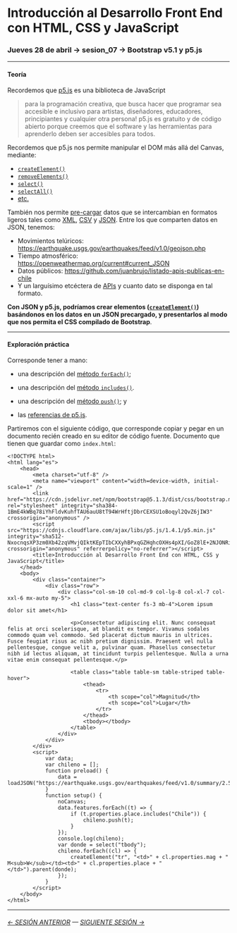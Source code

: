 # Introducción al Desarrollo Front End con HTML, CSS y JavaScript

### Jueves 28 de abril → sesion_07 → Bootstrap v5.1 y p5.js

- - - - - - - - 

#### Teoría

Recordemos que [p5.js](https://p5js.org/es/) es una biblioteca de JavaScript

> para la programación creativa, que busca hacer que programar sea accesible e inclusivo para artistas, diseñadores, educadores, principiantes y cualquier otra persona! p5.js es gratuito y de código abierto porque creemos que el software y las herramientas para aprenderlo deben ser accesibles para todos.

Recordemos que p5.js nos permite manipular el DOM más allá del Canvas, mediante:

- [`createElement()`](https://p5js.org/es/reference/#/p5/createElement)
- [`removeElements()`](https://p5js.org/es/reference/#/p5/removeElements)
- [`select()`](https://p5js.org/es/reference/#/p5/select)
- [`selectAll()`](https://p5js.org/es/reference/#/p5/selectAll)
- [etc.](https://p5js.org/es/reference/)

También nos permite [pre-cargar](https://p5js.org/reference/#/p5/preload) datos que se intercambian en formatos ligeros tales como [XML](https://p5js.org/es/reference/#/p5/loadXML), [CSV](https://p5js.org/es/reference/#/p5/loadTable) y [JSON](https://p5js.org/es/reference/#/p5/loadJSON). Entre los que comparten datos en JSON, tenemos:

- Movimientos telúricos: https://earthquake.usgs.gov/earthquakes/feed/v1.0/geojson.php
- Tiempo atmosférico: https://openweathermap.org/current#current_JSON
- Datos públicos: https://github.com/juanbrujo/listado-apis-publicas-en-chile
- Y un larguísimo etcéctera de [APIs](https://es.wikipedia.org/wiki/Interfaz_de_programaci%C3%B3n_de_aplicaciones) y cuanto dato se disponga en tal formato.

**Con JSON y p5.js, podríamos crear elementos ([`createElement()`](https://p5js.org/es/reference/#/p5/createElement)) basándonos en los datos en un JSON precargado, y presentarlos al modo que nos permita el CSS compilado de Bootstrap**.

- - - - - - - 

#### Exploración práctica

Corresponde tener a mano:

- una descripción del [método `forEach()`](https://developer.mozilla.org/es/docs/Web/JavaScript/Referencia/Objetos_globales/Array/forEach);

- una descripción del [método `includes()`](https://developer.mozilla.org/es/docs/Web/JavaScript/Reference/Global_Objects/String/includes).

- una descripción del [método `push()`](https://developer.mozilla.org/es/docs/Web/JavaScript/Referencia/Objetos_globales/Array/push); y

- las [referencias de p5.js](https://p5js.org/es/reference/).

Partiremos con el siguiente código, que corresponde copiar y pegar en un documento recién creado en su editor de código fuente. Documento que tienen que guardar como `index.html`: 

```
<!DOCTYPE html>
<html lang="es">
    <head>
        <meta charset="utf-8" />
        <meta name="viewport" content="width=device-width, initial-scale=1" />
        <link href="https://cdn.jsdelivr.net/npm/bootstrap@5.1.3/dist/css/bootstrap.min.css" rel="stylesheet" integrity="sha384-1BmE4kWBq78iYhFldvKuhfTAU6auU8tT94WrHftjDbrCEXSU1oBoqyl2QvZ6jIW3" crossorigin="anonymous" />
        <script src="https://cdnjs.cloudflare.com/ajax/libs/p5.js/1.4.1/p5.min.js" integrity="sha512-NxocnqsXP3zm0Xb42zqVMvjQIktKEpTIbCXXyhBPxqGZHqhcOXHs4pXI/GoZ8lE+2NJONRifuBpi9DxC58L0Lw==" crossorigin="anonymous" referrerpolicy="no-referrer"></script>
        <title>Introducción al Desarrollo Front End con HTML, CSS y JavaScript</title>
    </head>
    <body>
        <div class="container">
            <div class="row">
                <div class="col-sm-10 col-md-9 col-lg-8 col-xl-7 col-xxl-6 mx-auto my-5">
                    <h1 class="text-center fs-3 mb-4">Lorem ipsum dolor sit amet</h1>

                    <p>Consectetur adipiscing elit. Nunc consequat felis at orci scelerisque, at blandit ex tempor. Vivamus sodales commodo quam vel commodo. Sed placerat dictum mauris in ultrices. Fusce feugiat risus ac nibh pretium dignissim. Praesent vel nulla pellentesque, congue velit a, pulvinar quam. Phasellus consectetur nibh id lectus aliquam, at tincidunt turpis pellentesque. Nulla a urna vitae enim consequat pellentesque.</p>

                    <table class="table table-sm table-striped table-hover">
                        <thead>
                            <tr>
                                <th scope="col">Magnitud</th>
                                <th scope="col">Lugar</th>
                            </tr>
                        </thead>
                        <tbody></tbody>
                    </table>
                </div>
            </div>
        </div>
        <script>
            var data;
            var chileno = [];
            function preload() {
                data = loadJSON("https://earthquake.usgs.gov/earthquakes/feed/v1.0/summary/2.5_week.geojson");
            }
            function setup() {
                noCanvas;
                data.features.forEach((t) => {
                    if (t.properties.place.includes("Chile")) {
                        chileno.push(t);
                    }
                });
                console.log(chileno);
                var donde = select("tbody");
                chileno.forEach((cl) => {
                    createElement("tr", "<td>" + cl.properties.mag + " M<sub>W</sub></td><td>" + cl.properties.place + "</td>").parent(donde);
                });
            }
        </script>
    </body>
</html>
```

- - - - - - - 

###### [← SESIÓN ANTERIOR](https://github.com/profesorfaco/front-end/tree/main/sesion_06) — [SIGUIENTE SESIÓN →](https://github.com/profesorfaco/front-end/tree/main/sesion_08)
